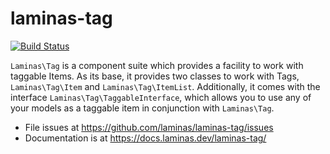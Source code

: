 # laminas-tag

[![Build Status](https://github.com/laminas/laminas-tag/workflows/Continuous%20Integration/badge.svg)](https://github.com/laminas/laminas-tag/actions?query=workflow%3A"Continuous+Integration")

`Laminas\Tag` is a component suite which provides a facility to work with taggable
Items. As its base, it provides two classes to work with Tags, `Laminas\Tag\Item`
and `Laminas\Tag\ItemList`. Additionally, it comes with the interface
`Laminas\Tag\TaggableInterface`, which allows you to use any of your models as a
taggable item in conjunction with `Laminas\Tag`.

- File issues at https://github.com/laminas/laminas-tag/issues
- Documentation is at https://docs.laminas.dev/laminas-tag/
